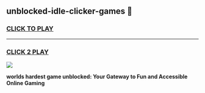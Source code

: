 
## unblocked-idle-clicker-games 👋
<h3>
<a href="https://premium.freeplayer.one?title=unblocked-idle-clicker-games&ref=14F">CLICK TO PLAY</a></h3>
<hr>

<h3>
<a href="https://premium.freeplayer.one?title=unblocked-idle-clicker-games&ref=14F">CLICK 2 PLAY</a>
  
</h3>

<a href="https://premium.freeplayer.one?title=unblocked-idle-clicker-games&ref=12F/"><img src="https://clearcache.store/games.png"></a>


**worlds hardest game unblocked: Your Gateway to Fun and Accessible Online Gaming**
